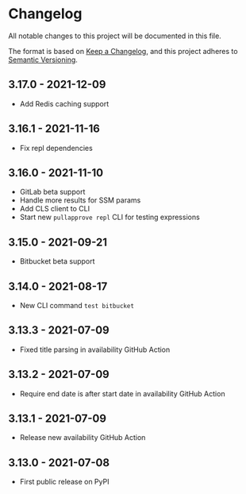 # Changelog

All notable changes to this project will be documented in this file.

The format is based on [Keep a Changelog](https://keepachangelog.com/en/1.0.0/),
and this project adheres to [Semantic Versioning](https://semver.org/spec/v2.0.0.html).

## 3.17.0 - 2021-12-09

- Add Redis caching support

## 3.16.1 - 2021-11-16

- Fix repl dependencies

## 3.16.0 - 2021-11-10

- GitLab beta support
- Handle more results for SSM params
- Add CLS client to CLI
- Start new `pullapprove repl` CLI for testing expressions

## 3.15.0 - 2021-09-21

- Bitbucket beta support

## 3.14.0 - 2021-08-17

- New CLI command `test bitbucket`

## 3.13.3 - 2021-07-09

- Fixed title parsing in availability GitHub Action

## 3.13.2 - 2021-07-09

- Require end date is after start date in availability GitHub Action

## 3.13.1 - 2021-07-09

- Release new availability GitHub Action

## 3.13.0 - 2021-07-08

- First public release on PyPI

